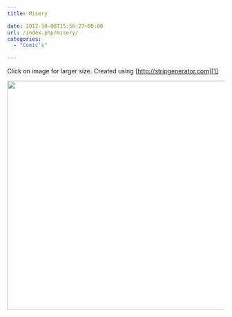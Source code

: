 ```yaml
---
title: Misery

date: 2012-10-08T15:56:27+00:00
url: /index.php/misery/
categories:
  - "Comic's"

---
```

Click on image for larger size. Created using [http://stripgenerator.com][1]

[<img class="aligncenter size-full wp-image-459" title="Misery" src="https://jmainguy.com/wp-content/uploads/2012/10/full.png" alt="" width="682" height="530" srcset="https://jmainguy.com/wp-content/uploads/2012/10/full.png 682w, https://jmainguy.com/wp-content/uploads/2012/10/full-300x233.png 300w" sizes="(max-width: 682px) 100vw, 682px" />][2]

 [1]: http://stripgenerator.com/
 [2]: https://jmainguy.com/wp-content/uploads/2012/10/full.png